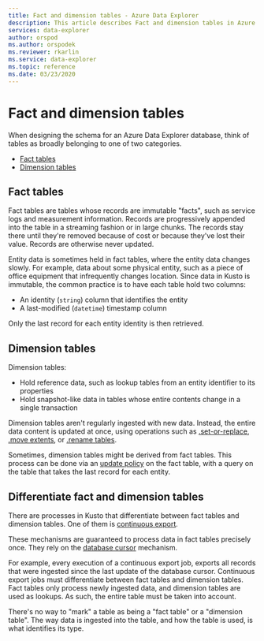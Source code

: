 ```yaml
---
title: Fact and dimension tables - Azure Data Explorer
description: This article describes Fact and dimension tables in Azure Data Explorer.
services: data-explorer
author: orspod
ms.author: orspodek
ms.reviewer: rkarlin
ms.service: data-explorer
ms.topic: reference
ms.date: 03/23/2020
---
```

# Fact and dimension tables

When designing the schema for an Azure Data Explorer database, think of tables as broadly belonging to one of two categories.
* [Fact tables](https://en.wikipedia.org/wiki/Fact_table)
* [Dimension tables](https://en.wikipedia.org/wiki/Dimension_(data_warehouse)#Dimension_table)

## Fact tables
Fact tables are tables whose records are immutable "facts", such as service logs
and measurement information. Records are progressively appended into the table
in a streaming fashion or in large chunks. The records stay there until they're removed because of cost or because they've lost their value. Records are otherwise never updated.

Entity data is sometimes held in fact tables, where the entity data changes slowly. For example, data about some physical entity, such as a piece of office equipment that infrequently changes location.
Since data in Kusto is immutable, the common practice is to have each table hold two columns:
* An identity (`string`) column that identifies the entity
* A last-modified (`datetime`) timestamp column

Only the last record for each entity identity is then retrieved.

## Dimension tables
Dimension tables:
* Hold reference data, such as lookup tables from an entity identifier to its properties
* Hold snapshot-like data in tables whose entire contents change in a single transaction

Dimension tables aren't regularly ingested with new data. Instead, the entire data content is updated at once, using operations such as [.set-or-replace](../management/data-ingestion/ingest-from-query.md), [.move extents](../management/extents-overview.md#move-extents), or [.rename tables](../management/rename-table-command.md).

Sometimes, dimension tables might be derived from fact tables. This process can be done via an [update policy](../management/updatepolicy.md) on the fact table, with a query on the table that takes the last record for each entity.

## Differentiate fact and dimension tables

There are processes in Kusto that differentiate between fact tables and dimension tables. 
One of them is [continuous export](../management/data-export/continuous-data-export.md).

These mechanisms are guaranteed to process data in fact tables precisely once. 
They rely on the [database cursor](../management/databasecursor.md) mechanism.

For example, every execution of a continuous export job, exports all records that were ingested since the last update of the database cursor. Continuous export jobs must differentiate between fact tables and dimension tables. Fact tables only process newly ingested data, and dimension tables are used as lookups. As such, the entire table must be taken into account.

There's no way to "mark" a table as being a "fact table" or a "dimension table".
The way data is ingested into the table, and how the table is used, is what identifies its type.